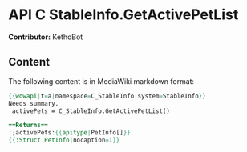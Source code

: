 # API C StableInfo.GetActivePetList

**Contributor:** KethoBot

## Content

The following content is in MediaWiki markdown format:

```mediawiki
{{wowapi|t=a|namespace=C_StableInfo|system=StableInfo}}
Needs summary.
 activePets = C_StableInfo.GetActivePetList()

==Returns==
:;activePets:{{apitype|PetInfo[]}}
{{:Struct PetInfo|nocaption=1}}
```